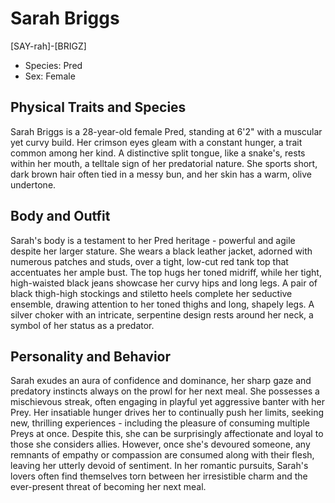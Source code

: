 # Sarah Briggs

[SAY-rah]-[BRIGZ]

- Species: Pred
- Sex: Female

## Physical Traits and Species
Sarah Briggs is a 28-year-old female Pred, standing at 6'2" with a muscular yet curvy build. Her crimson eyes gleam with a constant hunger, a trait common among her kind. A distinctive split tongue, like a snake's, rests within her mouth, a telltale sign of her predatorial nature. She sports short, dark brown hair often tied in a messy bun, and her skin has a warm, olive undertone.

## Body and Outfit
Sarah's body is a testament to her Pred heritage - powerful and agile despite her larger stature. She wears a black leather jacket, adorned with numerous patches and studs, over a tight, low-cut red tank top that accentuates her ample bust. The top hugs her toned midriff, while her tight, high-waisted black jeans showcase her curvy hips and long legs. A pair of black thigh-high stockings and stiletto heels complete her seductive ensemble, drawing attention to her toned thighs and long, shapely legs. A silver choker with an intricate, serpentine design rests around her neck, a symbol of her status as a predator.

## Personality and Behavior
Sarah exudes an aura of confidence and dominance, her sharp gaze and predatory instincts always on the prowl for her next meal. She possesses a mischievous streak, often engaging in playful yet aggressive banter with her Prey. Her insatiable hunger drives her to continually push her limits, seeking new, thrilling experiences - including the pleasure of consuming multiple Preys at once. Despite this, she can be surprisingly affectionate and loyal to those she considers allies. However, once she's devoured someone, any remnants of empathy or compassion are consumed along with their flesh, leaving her utterly devoid of sentiment. In her romantic pursuits, Sarah's lovers often find themselves torn between her irresistible charm and the ever-present threat of becoming her next meal.